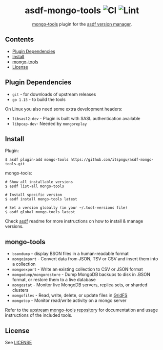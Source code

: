 <div align="center">

# asdf-mongo-tools ![CI](https://github.com/itspngu/asdf-mongo-tools/workflows/CI/badge.svg) ![Lint](https://github.com/itspngu/asdf-mongosh/workflows/Lint/badge.svg)

[mongo-tools](https://github.com/mongodb/mongo-tools) plugin for the [asdf version manager](https://asdf-vm.com).

</div>

## Contents

- [Plugin Dependencies](#plugin-dependencies)
- [Install](#install)
- [mongo-tools](#mongo-tools)
- [License](#license)

## Plugin Dependencies

- `git` - for downloads of upstream releases
- `go 1.15` - to build the tools

On Linux you also need some extra development headers:

- `libsasl2-dev` - Plugin is built with SASL authentication available
- `libpcap-dev`- Needed by `mongoreplay`

## Install

Plugin:

```shell
$ asdf plugin-add mongo-tools https://github.com/itspngu/asdf-mongo-tools.git
```

mongo-tools:

```shell
# Show all installable versions
$ asdf list-all mongo-tools

# Install specific version
$ asdf install mongo-tools latest

# Set a version globally (in your ~/.tool-versions file)
$ asdf global mongo-tools latest
```

Check [asdf](https://github.com/asdf-vm/asdf) readme for more instructions on how to
install & manage versions.

## mongo-tools

- `bsondump` - display BSON files in a human-readable format
- `mongoimport` - Convert data from JSON, TSV or CSV and insert them into a collection
- `mongoexport` - Write an existing collection to CSV or JSON format
- `mongodump/mongorestore` - Dump MongoDB backups to disk in .BSON format, or restore them to a live database
- `mongostat` - Monitor live MongoDB servers, replica sets, or sharded clusters
- `mongofiles` - Read, write, delete, or update files in [GridFS](http://docs.mongodb.org/manual/core/gridfs/)
- `mongotop` - Monitor read/write activity on a mongo server

Refer to the [upstream mongo-tools repository](https://github.com/mongodb/mongo-tools) for documentation and
usage instructions of the included tools.

## License

See [LICENSE](LICENSE)
